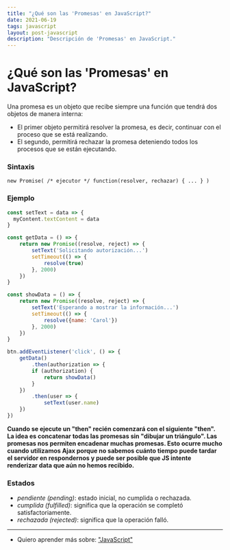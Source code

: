 ```yaml
---
title: "¿Qué son las 'Promesas' en JavaScript?"
date: 2021-06-19
tags: javascript
layout: post-javascript
description: "Descripción de 'Promesas' en JavaScript."
---
```


# ¿Qué son las 'Promesas' en JavaScript?

Una promesa es un objeto que recibe siempre una función que tendrá dos objetos de manera interna:

-   El primer objeto permitirá resolver la promesa, es decir, continuar con el proceso que se está realizando.
-   El segundo, permitirá rechazar la promesa deteniendo todos los procesos que se están ejecutando.

### Sintaxis

`new Promise( /* ejecutor */ function(resolver, rechazar) { ... } )`

### Ejemplo

````js
const setText = data => {
  myContent.textContent = data
}

const getData = () => {
	return new Promise((resolve, reject) => {
		setText('Solicitando autorización...')
		setTimeout(() => {
    		resolve(true)
  		}, 2000)
	})
}

const showData = () => {
	return new Promise((resolve, reject) => {
		setText('Esperando a mostrar la información...')
		setTimeout(() => {
    		resolve({name: 'Carol'})
		}, 2000)
	})
}

btn.addEventListener('click', () => {
	getData()
		.then(authorization => {
		if (authorization) {
			return showData()
      	}
	})
		.then(user => {
			setText(user.name)
  	})
})
````

**Cuando se ejecute un "then" recién comenzará con el siguiente "then".
La idea es concatenar todas las promesas sin "dibujar un triángulo".
Las promesas nos permiten encadenar muchas promesas.
Esto ocurre mucho cuando utilizamos Ajax porque no sabemos cuánto tiempo puede tardar el servidor en respondernos y puede ser posible que JS intente renderizar data que aún no hemos recibido.**

### Estados
-  _pendiente (pending)_: estado inicial, no cumplida o rechazada.
-  _cumplida (fulfilled)_: significa que la operación se completó satisfactoriamente.
-  _rechazada (rejected)_: significa que la operación falló.

***

- Quiero aprender más sobre: ["JavaScript"](../00/javascript)
